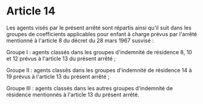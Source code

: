 # Article 14

Les agents visés par le présent arrêté sont répartis ainsi qu'il suit dans les groupes de coefficients applicables pour enfant à charge prévus par l'arrêté mentionné à l'article 8 du décret du 28 mars 1967 susvisé :

Groupe I : agents classés dans les groupes d'indemnité de résidence 8, 10 et 12 prévus à l'article 13 du présent arrêté ;

Groupe II : agents classés dans les groupes d'indemnité de résidence 14 à 19 prévus à l'article 13 du présent arrêté ;

Groupe III : agents classés dans les autres groupes d'indemnité de résidence mentionnés à l'article 13 du présent arrêté.
